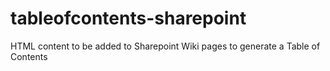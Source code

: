 # tableofcontents-sharepoint
HTML content to be added to Sharepoint Wiki pages to generate a Table of Contents
